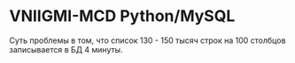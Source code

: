 # VNIIGMI-MCD Python/MySQL
Суть проблемы в том, что список 130 - 150 тысяч строк на 100 столбцов записывается в БД 4 минуты. 
